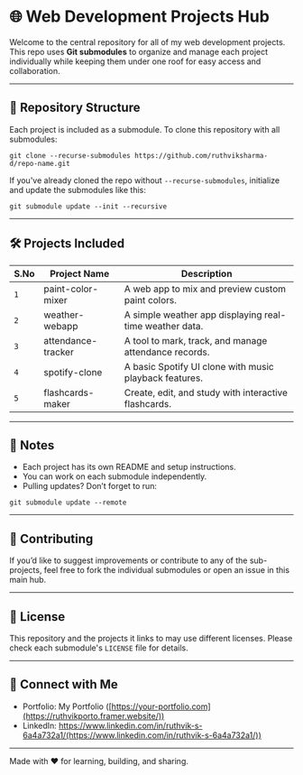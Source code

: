 # 🌐 Web Development Projects Hub

Welcome to the central repository for all of my web development projects. This repo uses **Git submodules** to organize and manage each project individually while keeping them under one roof for easy access and collaboration.

---

## 📁 Repository Structure

Each project is included as a submodule. To clone this repository with all submodules:

```
git clone --recurse-submodules https://github.com/ruthviksharma-d/repo-name.git
```

If you've already cloned the repo without `--recurse-submodules`, initialize and update the submodules like this:

```
git submodule update --init --recursive
```

---

## 🛠 Projects Included

| S.No |    Project Name                     | Description                  |
|--------------|------------------------------------|----------------------|
| `1`  | paint-color-mixer   | 	A web app to mix and preview custom paint colors.         |
| `2`  | weather-webapp    | 	A simple weather app displaying real-time weather data.       |
| `3`  | attendance-tracker     |A tool to mark, track, and manage attendance records.       |
| `4` | spotify-clone | 	A basic Spotify UI clone with music playback features.|
| `5` | flashcards-maker |Create, edit, and study with interactive flashcards.|
<!-- Add more rows as needed -->

---

## 📌 Notes

- Each project has its own README and setup instructions.
- You can work on each submodule independently.
- Pulling updates? Don’t forget to run:

```
git submodule update --remote
```

---

## 🤝 Contributing

If you’d like to suggest improvements or contribute to any of the sub-projects, feel free to fork the individual submodules or open an issue in this main hub.

---

## 📄 License

This repository and the projects it links to may use different licenses. Please check each submodule's `LICENSE` file for details.

---

## 🔗 Connect with Me

- Portfolio: My Portfolio ([https://your-portfolio.com](https://ruthvikporto.framer.website/))
- LinkedIn: https://www.linkedin.com/in/ruthvik-s-6a4a732a1/(https://www.linkedin.com/in/ruthvik-s-6a4a732a1/))


---

Made with ❤️ for learning, building, and sharing.
